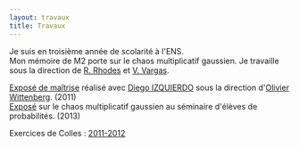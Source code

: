 ```yaml
---
layout: travaux
title: Travaux
---
```


Je suis en troisième année de scolarité à l'ENS.  
Mon mémoire de M2 porte sur le chaos multiplicatif gaussien. Je travaille sous la direction de [R. Rhodes](https://www.ceremade.dauphine.fr/~rhodes/) et [V. Vargas](https://www.ceremade.dauphine.fr/~vargas/).

[Exposé de maîtrise](http://www.eleves.ens.fr/home/yhuang/docs/travaux/expos.pdf) réalisé avec [Diego IZQUIERDO](http://www.eleves.ens.fr/home/izquierd/) sous la direction d'[Olivier Wittenberg](http://www.math.ens.fr/~wittenberg/). (2011)  
[Exposé](http://www.ens.fr/spip.php?article1719) sur le chaos multiplicatif gaussien au séminaire d'élèves de probabilités. (2013)

Exercices de Colles : [2011-2012](colle.html)
